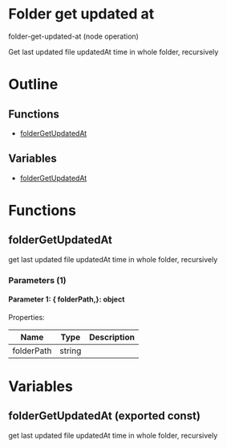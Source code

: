 # Folder get updated at

folder-get-updated-at (node operation)

Get last updated file updatedAt time in whole folder, recursively




# Outline

## Functions

- [folderGetUpdatedAt](#folderGetUpdatedAt)

## Variables

- [folderGetUpdatedAt](#foldergetupdatedat)



# Functions

## folderGetUpdatedAt

get last updated file updatedAt time in whole folder, recursively




### Parameters (1)

#### Parameter 1: {  folderPath,}: object

Properties: 

 | Name | Type | Description |
|---|---|---|
| folderPath  | string |  |


# Variables

## folderGetUpdatedAt (exported const)

get last updated file updatedAt time in whole folder, recursively

